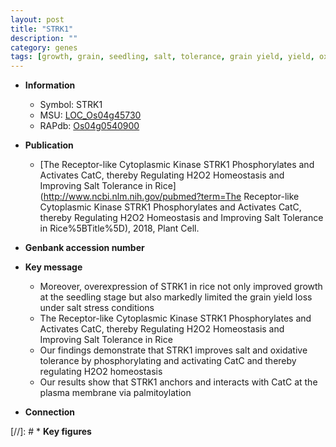 ```yaml
---
layout: post
title: "STRK1"
description: ""
category: genes
tags: [growth, grain, seedling, salt, tolerance, grain yield, yield, oxidative, salt tolerance, salt stress, stress, homeostasis, Kinase, plasma membrane]
---
```


* **Information**  
    + Symbol: STRK1  
    + MSU: [LOC_Os04g45730](http://rice.plantbiology.msu.edu/cgi-bin/ORF_infopage.cgi?orf=LOC_Os04g45730)  
    + RAPdb: [Os04g0540900](http://rapdb.dna.affrc.go.jp/viewer/gbrowse_details/irgsp1?name=Os04g0540900)  

* **Publication**  
    + [The Receptor-like Cytoplasmic Kinase STRK1 Phosphorylates and Activates CatC, thereby Regulating H2O2 Homeostasis and Improving Salt Tolerance in Rice](http://www.ncbi.nlm.nih.gov/pubmed?term=The Receptor-like Cytoplasmic Kinase STRK1 Phosphorylates and Activates CatC, thereby Regulating H2O2 Homeostasis and Improving Salt Tolerance in Rice%5BTitle%5D), 2018, Plant Cell.

* **Genbank accession number**  

* **Key message**  
    + Moreover, overexpression of STRK1 in rice not only improved growth at the seedling stage but also markedly limited the grain yield loss under salt stress conditions
    + The Receptor-like Cytoplasmic Kinase STRK1 Phosphorylates and Activates CatC, thereby Regulating H2O2 Homeostasis and Improving Salt Tolerance in Rice
    + Our findings demonstrate that STRK1 improves salt and oxidative tolerance by phosphorylating and activating CatC and thereby regulating H2O2 homeostasis
    + Our results show that STRK1 anchors and interacts with CatC at the plasma membrane via palmitoylation

* **Connection**  

[//]: # * **Key figures**  


